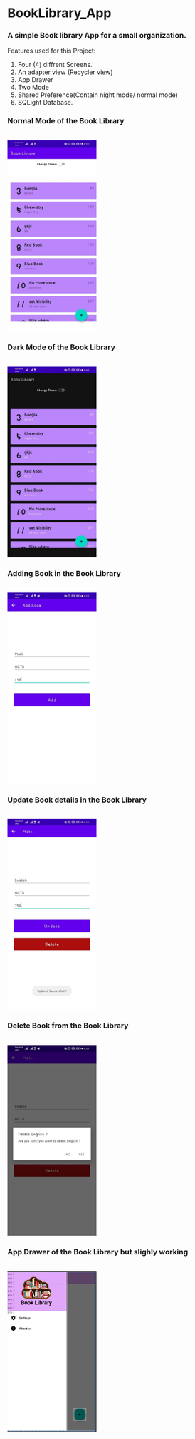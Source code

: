  <h1>BookLibrary_App</h1>
<h3>A simple Book library App for a small organization.</h3>

Features used for this Project:
1. Four (4) diffrent Screens.
2. An adapter view (Recycler view)
3. App Drawer
4. Two Mode
5. Shared Preference(Contain night mode/ normal mode)
6. SQLight Database.


<h3>Normal Mode of the Book Library</h3>
<br>
<img src="Images/Normal_mode.jpg" width="200">

<h3>Dark Mode of the Book Library</h3>
<br>
<img src="Images/Dark_MOde.jpg" width="200">

<h3>Adding Book in the Book Library</h3>
<br>
<img src="Images/Adding_page.jpg" width="200">

<h3>Update Book details in the Book Library</h3>
<br>
<img src="Images/Update_delete_page.jpg" width="200">

<h3>Delete Book from the Book Library</h3>
<br>
<img src="Images/Delete_something.jpg" width="200">

<h3>App Drawer of the Book Library but slighly working</h3>
<br>
<img src="Images/App Drawer.PNG" width="200">
